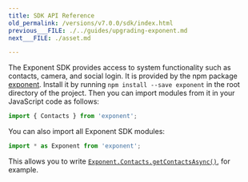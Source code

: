 ```yaml
---
title: SDK API Reference
old_permalink: /versions/v7.0.0/sdk/index.html
previous___FILE: ./../guides/upgrading-exponent.md
next___FILE: ./asset.md

---
```


The Exponent SDK provides access to system functionality such as contacts, camera, and social login. It is provided by the npm package [exponent](https://www.npmjs.com/package/exponent). Install it by running `npm install --save exponent` in the root directory of the project. Then you can import modules from it in your JavaScript code as follows:

```javascript
import { Contacts } from 'exponent';
```

You can also import all Exponent SDK modules:

```javascript
import * as Exponent from 'exponent';
```

This allows you to write [`Exponent.Contacts.getContactsAsync()`](https://docs.getexponent.com/versions/v7.0.0/contacts.html#Exponent.Contacts.getContactsAsync "Exponent.Contacts.getContactsAsync"), for example.
